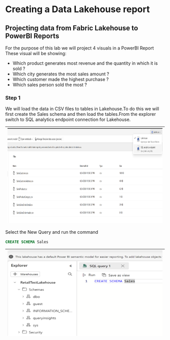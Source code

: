 # Creating a Data Lakehouse report

## Projecting data from Fabric Lakehouse to PowerBI Reports

For the purpose of this lab we will project 4 visuals in a PowerBI Report
These visual will be showing:

* Which product generates most revenue and the quantity in which it is sold ?
* Which city generates the most sales amount ?
* Which customer made the highest purchase ?
* Which sales person sold the most ?

### Step 1

We will load the data in CSV files to tables in Lakehouse.To do this we will first create the Sales schema and then load the tables.From the explorer switch to SQL analytics endpoint connection for Lakehouse.

|<img src='/Assests/Media/SwitchSQLEndpoint.PNG' width='900' height='300'>|
| -------------- |

Select the New Query and run the command 
```sql
CREATE SCHEMA Sales
```
|<img src='/Assests/Media/CreateSchema.PNG' width='500' height='270'>|
| -------------- |